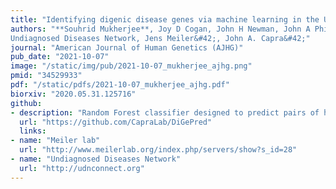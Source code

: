 ```yaml
---
title: "Identifying digenic disease genes via machine learning in the Undiagnosed Diseases Network"
authors: "**Souhrid Mukherjee**, Joy D Cogan, John H Newman, John A Phillips III, Rizwan Hamid, 
Undiagnosed Diseases Network, Jens Meiler&#42;, John A. Capra&#42;"
journal: "American Journal of Human Genetics (AJHG)"
pub_date: "2021-10-07" 
image: "/static/img/pub/2021-10-07_mukherjee_ajhg.png" 
pmid: "34529933"
pdf: "/static/pdfs/2021-10-07_mukherjee_ajhg.pdf"
biorxiv: "2020.05.31.125716"
github:
- description: "Random Forest classifier designed to predict pairs of human genes capable to causing a digenic disease when carrying rare variants simultaneously. DiGePred has been trained using digenic pairs from DIDA and non-digenic pairs from unaffected relatives of individuals with rare undiagnosed disease."
  url: "https://github.com/CapraLab/DiGePred"
  links:
- name: "Meiler lab"
  url: "http://www.meilerlab.org/index.php/servers/show?s_id=28"
- name: "Undiagnosed Diseases Network"
  url: "http://udnconnect.org"
---
```

